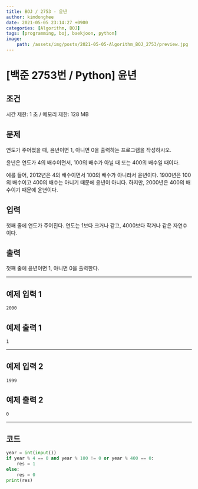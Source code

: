 ```yaml
---
title: BOJ / 2753 - 윤년
author: kimdonghee
date: 2021-05-05 23:14:27 +0900
categories: [Algorithm, BOJ]
tags: [programming, boj, baekjoon, python]
image:
    path: /assets/img/posts/2021-05-05-Algorithm_BOJ_2753/preview.jpg
---
```


# **[백준 2753번 / Python] 윤년**

## **조건**

시간 제한: 1 초 / 메모리 제한: 128 MB

## **문제**

연도가 주어졌을 때, 윤년이면 1, 아니면 0을 출력하는 프로그램을 작성하시오.

윤년은 연도가 4의 배수이면서, 100의 배수가 아닐 때 또는 400의 배수일 때이다.

예를 들어, 2012년은 4의 배수이면서 100의 배수가 아니라서 윤년이다. 1900년은 100의 배수이고 400의 배수는 아니기 때문에 윤년이 아니다. 하지만, 2000년은 400의 배수이기 때문에 윤년이다.

## **입력**

첫째 줄에 연도가 주어진다. 연도는 1보다 크거나 같고, 4000보다 작거나 같은 자연수이다.

## **출력**

첫째 줄에 윤년이면 1, 아니면 0을 출력한다.

---

## **예제 입력 1**

```
2000
```

## **예제 출력 1**

```
1
```

---

## **예제 입력 2**

```
1999
```

## **예제 출력 2**

```
0
```

---

## **코드**

```python
year = int(input())
if year % 4 == 0 and year % 100 != 0 or year % 400 == 0:
    res = 1
else:
    res = 0
print(res)
```